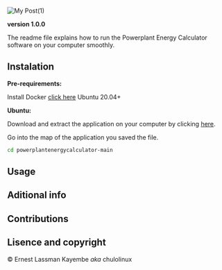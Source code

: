 ![My Post(1)](https://user-images.githubusercontent.com/65361748/120073861-6c55f000-c09a-11eb-82fd-58c42e8c02e2.png)


**version 1.0.0**

The readme file explains how to run the Powerplant Energy Calculator software on your computer smoothly.

## Instalation


**Pre-requirements:**

Install Docker [click here](https://docs.docker.com/engine/install/ubuntu/)
Ubuntu 20.04+

**Ubuntu:**

Download and extract the application on your computer by clicking [here](https://github.com/ernesto03/powerplantenergycalculator/archive/refs/heads/main.zip).

Go into the map of the application you saved the file.
```sh
cd powerplantenergycalculator-main
```






## Usage


## Aditional info


## Contributions


## Lisence and copyright

© Ernest Lassman Kayembe *aka* chulolinux
